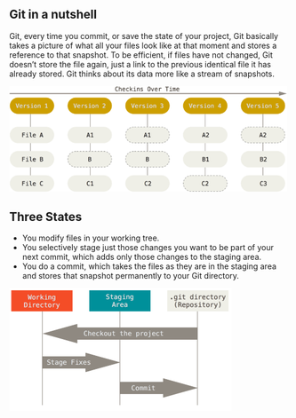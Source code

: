 ## Git in a nutshell

Git, every time you commit, or save the state of your project, Git basically takes a picture of what all your files look like at that moment and stores a reference to that snapshot. To be efficient, if files have not changed, Git doesn’t store the file again, just a link to the previous identical file it has already stored. Git thinks about its data more like a stream of snapshots.

<img src="assets/git_demo.png" width="500" />

## Three States

- You modify files in your working tree.
- You selectively stage just those changes you want to be part of your next commit, which adds only those changes to the staging area.
- You do a commit, which takes the files as they are in the staging area and stores that snapshot permanently to your Git directory.

<img src="assets/git_states.png" width="400" />

 